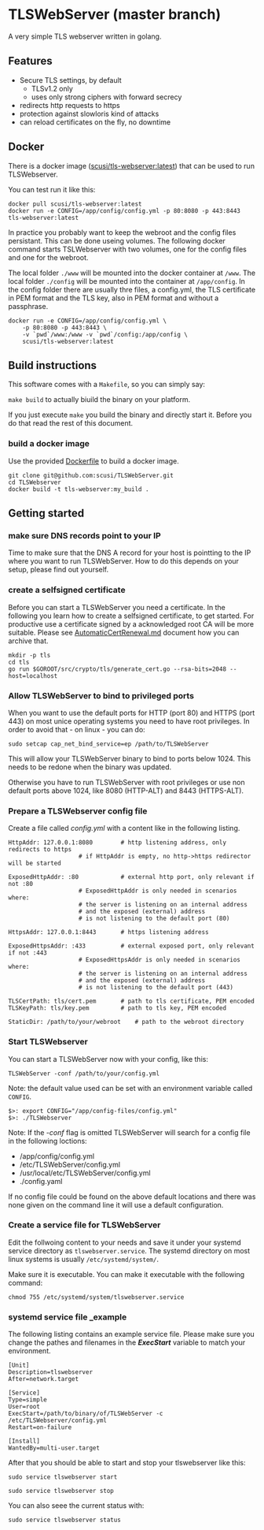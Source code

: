 # TLSWebServer (master branch)

A very simple TLS webserver written in golang.

## Features

- Secure TLS settings, by default
  - TLSv1.2 only
  - uses only strong ciphers with forward secrecy
- redirects http requests to https
- protection against slowloris kind of attacks
- can reload certificates on the fly, no downtime

## Docker

There is a docker image ([scusi/tls-webserver:latest](https://hub.docker.com/r/scusi/tls-webserver)) that can be used to run TLSWebserver.

You can test run it like this:
```
docker pull scusi/tls-webserver:latest
docker run -e CONFIG=/app/config/config.yml -p 80:8080 -p 443:8443 tls-webserver:latest
```

In practice you probably want to keep the webroot and the config files persistant.
This can be done useing volumes.
The following docker command starts TSLWebserver with two volumes, 
one for the config files and one for the webroot.

The local folder `./www` will be mounted into the docker container at `/www`.
The local folder `./config` will be mounted into the container at `/app/config`.
In the config folder there are usually thre files, a config.yml, the TLS certificate in PEM format and the TLS key, also in PEM format and without a passphrase.

```
docker run -e CONFIG=/app/config/config.yml \
	-p 80:8080 -p 443:8443 \
	-v `pwd`/www:/www -v `pwd`/config:/app/config \
	scusi/tls-webserver:latest
```

## Build instructions

This software comes with a ```Makefile```, so you can simply say:

```make build``` to actually biuild the binary on your platform.

If you just execute ```make``` you build the binary and directly start it.
Before you do that read the rest of this document.

### build a docker image

Use the provided [Dockerfile](Dockerfile) to build a docker image.

```
git clone git@github.com:scusi/TLSWebServer.git
cd TLSWebserver
docker build -t tls-webserver:my_build .
```

## Getting started

### make sure DNS records point to your IP

Time to make sure that the DNS A record for your host is pointting to the IP where you want to run TLSWebServer.
How to do this depends on your setup, please find out yourself.

### create a selfsigned certificate

Before you can start a TLSWebServer you need a certificate. In the following you learn how to create a selfsigned certificate, to get started.
For productive use a certificate signed by a acknowledged root CA will be more suitable. 
Please see [AutomaticCertRenewal.md](AutomaticCertRenewal.md) document how you can archive that.

```
mkdir -p tls
cd tls
go run $GOROOT/src/crypto/tls/generate_cert.go --rsa-bits=2048 --host=localhost
```

### Allow TLSWebServer to bind to privileged ports

When you want to use the default ports for HTTP (port 80) and HTTPS (port 443) 
on most unice operating systems you need to have root privileges. In order to 
avoid that - on linux - you can do:
```
sudo setcap cap_net_bind_service=ep /path/to/TLSWebServer
```
This will allow your TLSWebServer binary to bind to ports below 1024.
This needs to be redone when the binary was updated.

Otherwise you have to run TLSWebServer with root privileges or use non default ports above 1024, like 8080 (HTTP-ALT) and 8443 (HTTPS-ALT).

### Prepare a TLSWebserver config file

Create a file called _config.yml_ with a content like in the following listing.

```
HttpAddr: 127.0.0.1:8080		# http listening address, only redirects to https
					# if HttpAddr is empty, no http->https redirector will be started

ExposedHttpAddr: :80 			# external http port, only relevant if not :80
					# ExposedHttpAddr is only needed in scenarios where:
					# the server is listening on an internal address 
					# and the exposed (external) address 
					# is not listening to the default port (80)

HttpsAddr: 127.0.0.1:8443		# https listening address

ExposedHttpsAddr: :433			# external exposed port, only relevant if not :443 
					# ExposedHttpsAddr is only needed in scenarios where:
					# the server is listening on an internal address 
					# and the exposed (external) address 
					# is not listening to the default port (443)

TLSCertPath: tls/cert.pem		# path to tls certificate, PEM encoded
TLSKeyPath: tls/key.pem			# path to tls key, PEM encoded

StaticDir: /path/to/your/webroot	# path to the webroot directory
```

### Start TLSWebserver

You can start a TLSWebServer now with your config, like this:

```TLSWebServer -conf /path/to/your/config.yml```

Note: the default value used can be set with an environment variable called `CONFIG`.

```
$>: export CONFIG="/app/config-files/config.yml"
$>: ./TLSWebserver
```

Note: If the _-conf_ flag is omitted TLSWebServer will search for a config file in the following loctions:
- /app/config/config.yml
- /etc/TLSWebServer/config.yml
- /usr/local/etc/TLSWebServer/config.yml
- ./config.yaml 

If no config file could be found on the above default locations and there was none given on the command line it will use a default configuration.

### Create a service file for TLSWebServer

Edit the follwoing content to your needs and save it under your systemd service directory as `tlswebserver.service`. The systemd directory on most linux systems is usually `/etc/systemd/system/`.

Make sure it is executable.
You can make it executable with the following command:
```
chmod 755 /etc/systemd/system/tlswebserver.service
```

### systemd service file _example

The following listing contains an example service file.
Please make sure you change the pathes and filenames in the _**ExecStart**_ variable to match your environment.

```
[Unit]
Description=tlswebserver
After=network.target

[Service]
Type=simple
User=root
ExecStart=/path/to/binary/of/TLSWebServer -c /etc/TLSWebserver/config.yml 
Restart=on-failure

[Install]
WantedBy=multi-user.target
```
After that you should be able to start and stop your tlswebserver like this:

```
sudo service tlswebserver start
```

```
sudo service tlswebserver stop
```

You can also seee the current status with:

```
sudo service tlswebserver status
```
